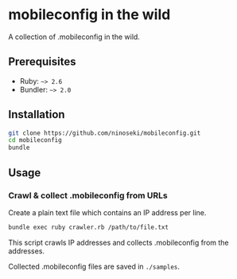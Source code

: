 # mobileconfig in the wild

A collection of .mobileconfig in the wild.

## Prerequisites

- Ruby: `~> 2.6`
- Bundler: `~> 2.0`

## Installation

```bash
git clone https://github.com/ninoseki/mobileconfig.git
cd mobileconfig
bundle
```

## Usage

### Crawl & collect .mobileconfig from URLs

Create a plain text file which contains an IP address per line.

```bash
bundle exec ruby crawler.rb /path/to/file.txt
```

This script crawls IP addresses and collects .mobileconfig from the addresses.

Collected .mobileconfig files are saved in `./samples`.
